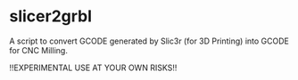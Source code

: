 # slicer2grbl
A script to convert GCODE generated by Slic3r (for 3D Printing) into GCODE for CNC Milling.

!!EXPERIMENTAL USE AT YOUR OWN RISKS!!
